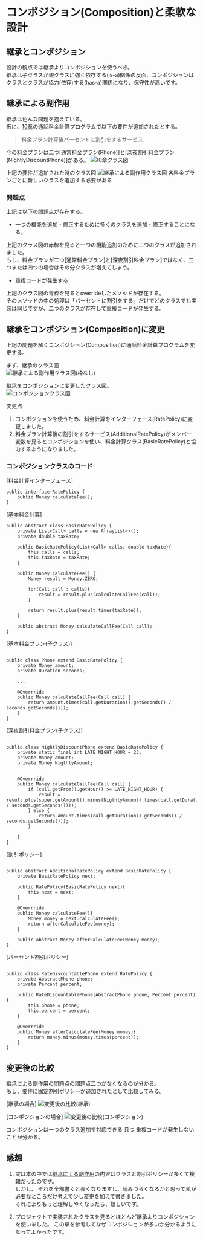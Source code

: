 # コンポジション(Composition)と柔軟な設計

## 継承とコンポジション

設計の観点では継承よりコンポジションを使うべき。  
継承は子クラスが親クラスに強く依存する(is-a)関係の反面、コンポジションはクラスとクラスが協力(依存)する(has-a)関係になり、保守性が高いです。

## 継承による副作用

継承は色んな問題を抱えている。  
仮に、[10章](https://github.com/bittap/study/tree/main/src/main/java/com/my/study/object/chapter10)の通話料金計算プログラムで以下の要件が追加されたとする。

> 料金プラン計算後パーセントに割引をするサービス

今の料金プランは二つ[通常料金プラン(Phone)]と[深夜割引料金プラン(NightlyDiscountPhone)]がある。
![10章クラス図](10章クラス図.PNG)

上記の要件が追加された時のクラス図
![継承による副作用クラス図](継承による副作用クラス図.PNG)
各料金プランごとに新しいクラスを追加する必要がある

### 問題点
上記は以下の問題点が存在する。
+ 一つの機能を追加・修正するために多くのクラスを追加・修正することになる。  

上記のクラス図の赤枠を見ると一つの機能追加のために二つのクラスが追加されました。  
もし、料金プランが二つ[通常料金プラン]と[深夜割引料金プラン]ではなく、三つまたは四つの場合はその分クラスが増えてしまう。

+ 重複コードが発生する

上記のクラス図の青枠を見るとoverrideしたメソッドが存在する。  
そのメソッドの中の処理は「パーセントに割引をする」だけでどのクラスでも実装は同じですが、二つのクラスが存在して重複コードが発生する。

## 継承をコンポジション(Composition)に変更

上記の問題を解くコンポジション(Composition)に通話料金計算プログラムを変更する。  

まず、継承のクラス図  
![継承による副作用クラス図(枠なし)](継承による副作用クラス図(枠なし).PNG)

継承をコンポジションに変更したクラス図。  
![コンポジションクラス図](コンポジションクラス図.PNG)

変更点
1. コンポジションを使うため、料金計算をインターフェース(RatePolicy)に変更しました。
2. 料金プラン計算後の割引をするサービス(AdditionalRatePolicy)がメンバー変数を見るとコンポジションを使い、料金計算クラス(BasicRatePolicy)と協力するようになりました。

### コンポジションクラスのコード

[料金計算インターフェース]

```
public interface RatePolicy {
	public Money calculateFee();
}
```

[基本料金計算]

```
public abstract class BasicRatePolicy {
	private List<Call> calls = new ArrayList<>();
	private double taxRate;

	public BasicRatePolicy(List<Call> calls, double taxRate){
		this.calls = calls;
		this.taxRate = taxRate;
	}

	public Money calculateFee() {
		Money result = Money.ZERO;
		
		for(Call call : calls){
			result = result.plus(calculateCallFee(call));
		}
		
		return result.plus(result.times(taxRate));
	}
	
	public abstract Money calculateCallFee(Call call);
}
```

[基本料金プラン(子クラス)]

```

public class Phone extend BasicRatePolicy {
	private Money amount;
	private Duration seconds;
	
	...
	
	@Overrride
	public Money calculateCallFee(Call call) {
		return amount.times(call.getDuration().getSeconds() / seconds.getSeconds()));
	}
}

```

[深夜割引料金プラン(子クラス)]

```

public class NightlyDiscountPhone extend BasicRatePolicy {
	private static final int LATE_NIGHT_HOUR = 23;
	private Money amount;
	private Money NigthlyAmount;
	

	@Overrride
	public Money calculateCallFee(Call call) {
		if (call.getFrom().getHour() >= LATE_NIGHT_HOUR) {
			result = result.plus(super.getAmount().minus(NigthlyAmount).times(call.getDuration().getSeconds() / seconds.getSeconds())));
		} else {
			return amount.times(call.getDuration().getSeconds() / seconds.getSeconds()));
		}
		
	}
}

```

[割引ポリシー]

```

public abstract AdditionalRatePolicy extend BasicRatePolicy {
	private BasicRatePolicy next;
	
	public RatePolicy(BasicRatePolicy next){
		this.next = next;
	}
	
	@Overrride
	public Money calculateFee(){
		Money money = next.calculateFee();
		return afterCalculateFee(money);
	}
	
	public abstract Money afterCalculateFee(Money money);
}
```

[パーセント割引ポリシー]

```

public class RateDiscountablePhone extend RatePolicy {
	private AbstractPhone phone;
	private Percent percent;
	
	public RateDiscountablePhone(AbstractPhone phone, Percent percent){
		this.phone = phone;
		this.percent = percent;
	}
	
	@Overrride
	public Money afterCalculateFee(Money money){
		return money.minus(money.times(percent));
	}
}
```


## 変更後の比較

[継承による副作用の問題点](https://github.com/bittap/study/tree/main/src/main/java/com/my/study/object/chapter11#%E5%95%8F%E9%A1%8C%E7%82%B9)の問題点二つがなくなるのが分かる。  
もし、要件に固定割引ポリシーが追加されたとして比較してみる。

[継承の場合]
![変更後の比較(継承)](変更後の比較(継承).PNG)

[コンポジションの場合]
![変更後の比較(コンポジション)](変更後の比較(コンポジション).PNG)

コンポジションは一つのクラス追加で対応できる
 且つ 重複コードが発生しないことが分かる。


## 感想

1. 実は本の中では[継承による副作用](https://github.com/bittap/study/tree/main/src/main/java/com/my/study/object/chapter11#%E7%B6%99%E6%89%BF%E3%81%AB%E3%82%88%E3%82%8B%E5%89%AF%E4%BD%9C%E7%94%A8)の内容はクラスと割引ポリシーが多くて複雑だったのです。  
しかし、 それを全部書くと長くなりますし、読みづらくなるかと思って私が必要なところだけ考えて少し変更を加えて書きました。  
それによりもっと理解しやくなったら、嬉しいです。  

2. プロジェクトで実装されたクラスを見るとほとんど継承よりコンポジションを使いました。
この章を参考してなぜコンポジションが多いか分かるようになってよかったです。
